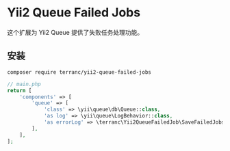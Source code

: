 # Yii2 Queue Failed Jobs

这个扩展为 Yii2 Queue 提供了失败任务处理功能。

## 安装
```
composer require terranc/yii2-queue-failed-jobs
```

```php
// main.php
return [
    'components' => [
        'queue' => [
            'class' => \yii\queue\db\Queue::class,
            'as log' => \yii\queue\LogBehavior::class,
            'as errorLog' => \terranc\Yii2QueueFailedJob\SaveFailedJobsBehavior::class,     // Add this line of configuration
        ],
    ],
];
```